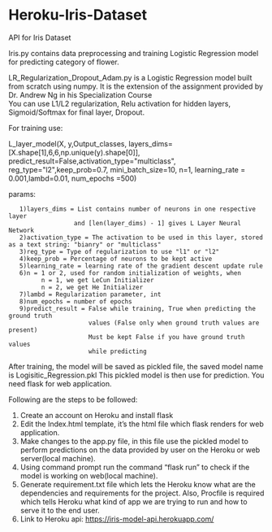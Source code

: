 # Heroku-Iris-Dataset
API for Iris Dataset


Iris.py contains data preprocessing and training Logistic Regression model for predicting category of flower.

LR_Regularization_Dropout_Adam.py is a Logistic Regression model built from scratch using numpy.
It is the extension of the assignment provided by Dr. Andrew Ng in his Specialization Course  
You can use L1/L2 regularization, Relu activation for hidden layers, Sigmoid/Softmax for final layer, Dropout.

For training use: 

L_layer_model(X, y,Output_classes, layers_dims=[X.shape[1],6,6,np.unique(y).shape[0]], 
              predict_result=False,activation_type="multiclass", reg_type="l2",keep_prob=0.7, 
              mini_batch_size=10, n=1, learning_rate = 0.001,lambd=0.01, num_epochs =500)

                       
                       
params: 

       1)layers_dims = List contains number of neurons in one respective layer
                      and [len(layer_dims) - 1] gives L Layer Neural Network               
       2)activation_type = The activation to be used in this layer, stored as a text string: "bianry" or "multiclass"
       3)reg_type = Type of regularization to use "l1" or "l2"
       4)keep_prob = Percentage of neurons to be kept active 
       5)learning_rate = learning rate of the gradient descent update rule
       6)n = 1 or 2, used for random initialization of weights, when 
             n = 1, we get LeCun Initializer
             n = 2, we get He Initializer
       7)lambd = Regularization parameter, int
       8)num_epochs = number of epochs
       9)predict_result = False while training, True when predicting the ground truth 
                          values (False only when ground truth values are present)
                          Must be kept False if you have ground truth values
                          while predicting
                       
After training, the model will be saved as pickled file, the saved model name is Logisitic_Regression.pkl
This pickled model is then use for prediction.
You need flask for web application.

Following are the steps to be followed:
1) Create an account on Heroku and install flask
2) Edit the Index.html template, it’s the html file which flask renders for web application.
3) Make changes to the app.py file, in this file use the pickled model to perform 
   predictions on the data provided by user on the Heroku or web server(local machine).
4) Using command prompt run the command “flask run” to check if the model is working on web(local machine).
5) Generate requirement.txt file which lets the Heroku know what are the dependencies and requirements for the project. 
   Also, Procfile is required which tells Heroku what kind of app we are trying to run and how to serve it to the end user.
6) Link to Heroku api: https://iris-model-api.herokuapp.com/
